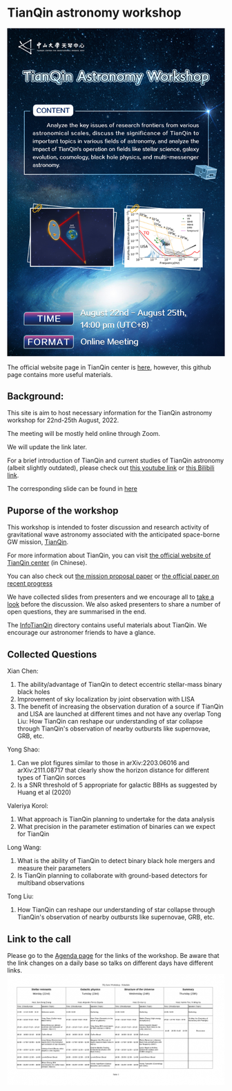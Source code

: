 # TianQin astronomy workshop

![Poster](Agenda/poster.jpg)

The official website page in TianQin center is [here](https://tianqin.sysu.edu.cn/event/480), however, this github page contains more useful materials.

## Background:
This site is aim to host necessary information for the TianQin astronomy workshop for 22nd-25th August, 2022.

The meeting will be mostly held online through Zoom.

We will update the link later.

For a brief introduction of TianQin and current studies of TianQin astronomy (albeit slightly outdated), please check out [this youtube link](https://www.youtube.com/watch?v=936epPqskPU) or [this Bilibili link](https://www.bilibili.com/video/BV1f54118788/).

The corresponding slide can be found in [here](https://github.com/yiminghu-SYSU/TQ_Astro_Workshop/blob/main/InfoTianQin/20200901ScienceW_TQ.pdf)

## Puporse of the workshop
This workshop is intended to foster discussion and research activity of gravitational wave astronomy associated with the anticipated space-borne GW mission,  [TianQin](https://en.wikipedia.org/wiki/TianQin). 

For more information about TianQin, you can visit [the official website of TianQin center](https://tianqin.sysu.edu.cn/) (in Chinese).

You can also check out [the mission proposal paper](InfoTianQin/Luo_2016_Class._Quantum_Grav._33_035010.pdf) or [the official paper on recent progress](InfoTianQin/Mei_ptaa114.pdf)

We have collected slides from presenters and we encourage all to [take a look](slides) before the discussion. 
We also asked presenters to share a number of open questions, they are summarised in the end.

The [InfoTianQin](InfoTianQin) directory contains useful materials about TianQin.
We encourage our astronomer friends to have a glance.

## Collected Questions 

Xian Chen:
1. The ability/advantage of TianQin to detect eccentric stellar-mass binary black holes 
2. Improvement of sky localization by joint observation with LISA
3. The benefit of increasing the observation duration of a source if TianQin and LISA are launched at different times and not have any overlap
Tong Liu:
How TianQin can reshape our understanding of star collapse through TianQin's observation of nearby outbursts like supernovae, GRB, etc. 

Yong Shao:
1. Can we plot figures similar to those in arXiv:2203.06016 and arXiv:2111.08717 that clearly show the horizon distance for different types of TianQin sorces
2. Is a SNR threshold of 5 appropriate for galactic BBHs as suggested by Huang et al (2020)

Valeriya Korol:
1. What approach is TianQin planning to undertake for the data analysis
2. What precision in the parameter estimation of binaries can we expect for TianQin 

Long Wang:
1. What is the ability of TianQin to detect binary black hole mergers and measure their parameters
2. Is TianQin planning to collaborate with ground-based detectors for multiband observations

Tong Liu:
1. How TianQin can reshape our understanding of star collapse through TianQin's observation of nearby outbursts like supernovae, GRB, etc. 


## Link to the call
Please go to the [Agenda page](Agenda) for the links of the workshop. Be aware that the link changes on a daily base so talks on different days have different links.
![agenda](Agenda/agenda.png)
